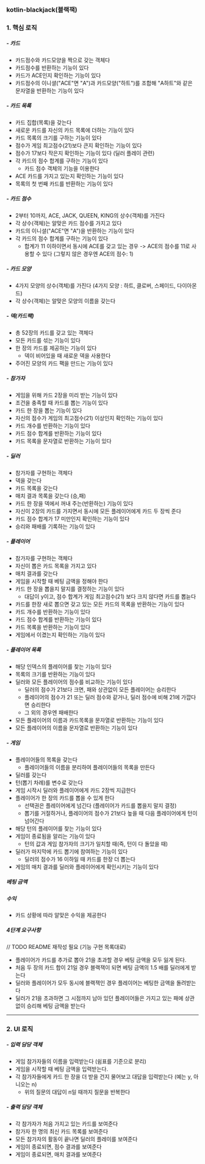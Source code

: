 ### kotlin-blackjack(블랙잭)

### 1. 핵심 로직

##### - 카드
- 카드점수와 카드모양을 짝으로 갖는 객체다
- 카드점수를 반환하는 기능이 있다
- 카드가 ACE인지 확인하는 기능이 있다
- 카드점수의 이니셜("ACE"면 "A")과 카드모양("하트")를 조합해 "A하트"와 같은 문자열을 반환하는 기능이 있다

##### - 카드 목록
- 카드 집합(목록)을 갖는다
- 새로운 카드를 자신의 카드 목록에 더하는 기능이 있다
- 카드 목록의 크기를 구하는 기능이 있다
- 점수가 게임 최고점수(21)보다 큰지 확인하는 기능이 있다
- 점수가 17보다 작은지 확인하는 기능이 있다 (딜러 플레이 관련)
- 각 카드의 점수 합계를 구하는 기능이 있다
    - 카드 점수 객체의 기능을 이용한다
- ACE 카드를 가지고 있는지 확인하는 기능이 있다
- 목록의 첫 번째 카드를 반환하는 기능이 있다

##### - 카드 점수
- 2부터 10까지, ACE, JACK, QUEEN, KING의 상수(객체)를 가진다
- 각 상수(객체)는 알맞은 카드 점수를 가지고 있다
- 카드의 이니셜("ACE"면 "A")을 반환하는 기능이 있다
- 각 카드의 점수 합계를 구하는 기능이 있다
    - 합계가 11 이하이면서 동시에 ACE를 갖고 있는 경우
    -> ACE의 점수를 11로 사용할 수 있다 (그렇지 않은 경우엔 ACE의 점수: 1)

##### - 카드 모양
- 4가지 모양의 상수(객체)를 가진다 (4가지 모양 : 하트, 클로버, 스페이드, 다이아몬드)
- 각 상수(객체)는 알맞은 모양의 이름을 갖는다

##### - 덱(카드팩)
- 총 52장의 카드를 갖고 있는 객체다
- 모든 카드를 섞는 기능이 있다
- 한 장의 카드를 제공하는 기능이 있다
    - 덱이 비어있을 때 새로운 덱을 사용한다
- 주어진 모양의 카드 팩을 만드는 기능이 있다

##### - 참가자
- 게임을 위해 카드 2장을 미리 받는 기능이 있다
- 조건을 충족할 때 카드를 뽑는 기능이 있다
- 카드 한 장을 뽑는 기능이 있다
- 자신의 점수가 게임의 최고점수(21) 이상인지 확인하는 기능이 있다
- 카드 개수를 반환하는 기능이 있다
- 카드 점수 합계를 반환하는 기능이 있다
- 카드 목록을 문자열로 반환하는 기능이 있다

##### - 딜러 
- 참가자를 구현하는 객체다 
- 덱을 갖는다 
- 카드 목록을 갖는다 
- 매치 결과 목록을 갖는다 (승,패) 
- 카드 한 장을 덱에서 꺼내 주는(반환하는) 기능이 있다 
- 자신이 2장의 카드를 가지면서 동시에 모든 플레이어에게 카드 두 장씩 준다
- 카드 점수 합계가 17 미만인지 확인하는 기능이 있다 
- 승리와 패배를 기록하는 기능이 있다 

##### - 플레이어
- 참가자를 구현하는 객체다
- 자신이 뽑은 카드 목록을 가지고 있다
- 매치 결과를 갖는다
- 게임을 시작할 때 베팅 금액을 정해야 한다
- 카드 한 장을 뽑을지 말지를 결정하는 기능이 있다
    - 대답이 y이고, 점수 합계가 게임 최고점수(21) 보다 크지 않다면 카드를 뽑늗다
- 카드를 한장 새로 뽑으면 갖고 있는 모든 카드의 목록을 반환하는 기능이 있다
- 카드 개수를 반환하는 기능이 있다
- 카드 점수 합계를 반환하는 기능이 있다
- 카드 목록을 반환하는 기능이 있다
- 게임에서 이겼는지 확인하는 기능이 있다

##### - 플레이어 목록
- 해당 인덱스의 플레이어를 찾는 기능이 있다
- 목록의 크기를 반환하는 기능이 있다
- 딜러와 모든 플레이어의 점수를 비교하는 기능이 있다
    - 딜러의 점수가 21보다 크면, 패와 상관없이 모든 플레이어는 승리한다
    - 플레이어의 점수가 21 또는 딜러 점수와 같거나, 딜러 점수에 비해 21에 가깝다면 승리한다
    - 그 외의 경우엔 패배한다
- 모든 플레이어의 이름과 카드목록을 문자열로 반환하는 기능이 있다
- 모든 플레이어의 이름을 문자열로 반환하는 기능이 있다 

##### - 게임
- 플레이어들의 목록을 갖는다
    - 플레이어들의 이름을 분리하여 플레이어들의 목록을 만든다
- 딜러를 갖는다
- 턴(뽑기 차례)를 변수로 갖는다
- 게임 시작시 딜러와 플레이어에게 카드 2장씩 지급한다
- 플레이어가 한 장의 카드를 뽑을 수 있게 한다
    - 선택권은 플레이어에게 넘긴다 (플레이어가 카드를 뽑을지 말지 결정)
    - 뽑기를 거절하거나, 플레이어의 점수가 21보다 높을 때 다음 플레이어에게 턴이 넘어간다
- 해당 턴의 플레이어를 찾는 기능이 있다
- 게임이 종료됨을 알리는 기능이 있다
    - 턴의 값과 게임 참가자의 크기가 일치할 때(즉, 턴이 다 돌았을 때) 
- 딜러가 마지막에 카드 뽑기에 참여하는 기능이 있다
    - 딜러의 점수가 16 이하일 때 카드를 한장 더 뽑는다
- 게임의 매치 결과를 딜러와 플레이어에게 확인시키는 기능이 있다 

##### 베팅 금액

##### 수익
- 카드 상황에 따라 알맞은 수익을 제공한다

##### 4단계 요구사항
// TODO README 재작성 필요 (기능 구현 목록대로)
- 플레이어가 카드를 추가로 뽑아 21을 초과할 경우 베팅 금액을 모두 잃게 된다.
- 처음 두 장의 카드 합이 21일 경우 블랙잭이 되면 베팅 금액의 1.5 배를 딜러에게 받는다
- 딜러와 플레이어가 모두 동시에 블랙잭인 경우 플레이어는 베팅한 금액을 돌려받는다
- 딜러가 21을 초과하면 그 시점까지 남아 있던 플레이어들은 가지고 있는 패에 상관 없이 승리해 베팅 금액을 받는다

---
### 2. UI 로직

##### - 입력 담당 객체
- 게임 참가자들의 이름을 입력받는다 (쉼표를 기준으로 분리)
-  게임을 시작할 때 베팅 금액을 입력받는다.
- 각 참가자들에게 카드 한 장을 더 받을 건지 물어보고 대답을 입력받는다 (예는 y, 아니오는 n)
    - 위의 질문의 대답이 n일 때까지 질문을 반복한다

##### - 출력 담당 객체
- 각 참가자가 처음 가지고 있는 카드를 보여준다
- 참가자 한 명의 최신 카드 목록를 보여준다
- 모든 참가자의 활동이 끝나면 딜러의 플레이를 보여준다
- 게임이 종료되면, 점수 결과를 보여준다 
- 게임이 종료되면, 매치 결과를 보여준다 
